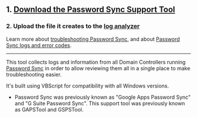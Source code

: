 ## 1. [Download the Password Sync Support Tool](https://github.com/google/gsps-support-tool/releases/download/2.0.3/PasswordSyncSupportTool.vbs)

### 2. Upload the file it creates to the [log analyzer](https://toolbox.googleapps.com/apps/loganalyzer/?productid=gaps)

Learn more about [troubleshooting Password Sync](https://support.google.com/a/answer/2622457), and about [Password Sync logs and error codes](https://support.google.com/a/answer/3296820).

---

This tool collects logs and information from all Domain Controllers running [Password Sync](https://support.google.com/a/answer/2611859) in order to allow reviewing them all in a single place to make troubleshooting easier.

It's built using VBScript for compatibility with all Windows versions.

* Password Sync was previously known as "Google Apps Password Sync" and "G Suite Password Sync". This support tool was previously known as GAPSTool and GSPSTool. 